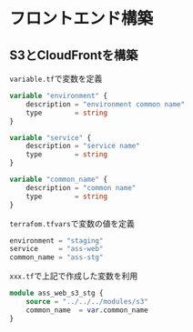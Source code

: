 # フロントエンド構築

## S3とCloudFrontを構築

`variable.tf`で変数を定義
```terraform
variable "environment" {
    description = "environment common name"
    type        = string
}

variable "service" {
    description = "service name"
    type        = string
}

variable "common_name" {
    description = "common name"
    type        = string
}
```


`terrafom.tfvars`で変数の値を定義
```terraform
environment = "staging"
service     = "ass-web"
common_name = "ass-stg"
```

`xxx.tf`で上記で作成した変数を利用
```terraform
module ass_web_s3_stg {
    source = "../../../modules/s3"
    common_name  = var.common_name
}
```

